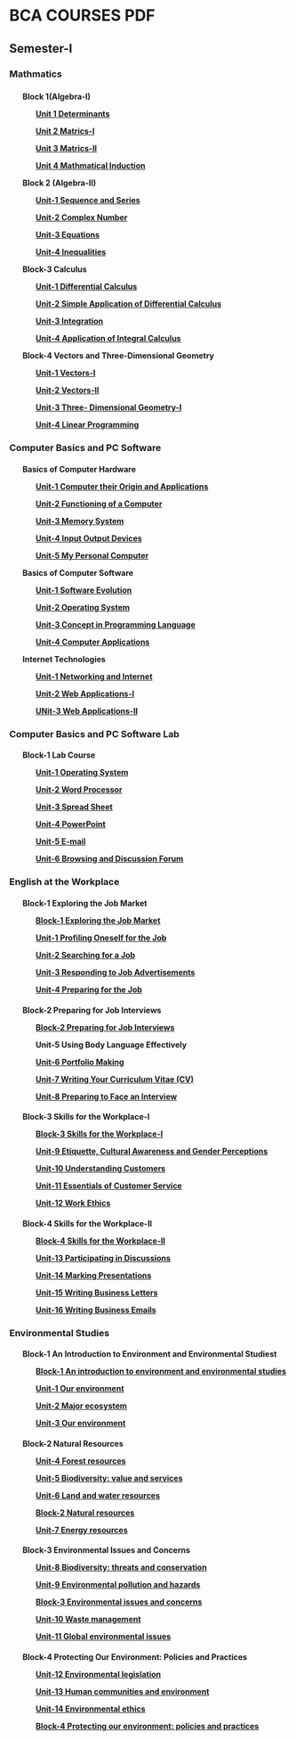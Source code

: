 <!DOCTYPE html>
<html lang="en">
<head>
<title>Srajan Mishra Course</title>
<meta charset="UTF-8">
<meta name="viewport" content="width=device-width, initial-scale=1">
<html><body>
 <h1 class="title">BCA COURSES PDF</h1>
<h2>Semester-I</h2>
<h3>Mathmatics<h3>
<h4>
<ul>Block 1(Algebra-I)
<ol><a href="https://egyankosh.ac.in/bitstream/123456789/10973/1/Unit-1.pdf">Unit 1 Determinants</a></ol>
<ol><a href="https://egyankosh.ac.in/bitstream/123456789/10974/1/Unit-2.pdf">Unit 2 Matrics-I</a></ol>
<ol><a href="https://egyankosh.ac.in/bitstream/123456789/10975/1/Unit-3.pdf">Unit 3 Matrics-II</a></ol>
<ol><a href="https://egyankosh.ac.in/bitstream/123456789/10976/1/Unit-4.pdf">Unit 4 Mathmatical Induction</a></ol></ul>
<ul>Block 2 (Algebra-II)
<ol><a href=https://egyankosh.ac.in/bitstream/123456789/10979/1/Unit-1.pdf>Unit-1 Sequence and Series</a></ol>
<ol><a href="https://egyankosh.ac.in/bitstream/123456789/10980/1/Unit-2.pdf">Unit-2 Complex Number</a></ol>
<ol><a href="https://egyankosh.ac.in/bitstream/123456789/10981/1/Unit-3.pdf">Unit-3 Equations</a></ol>
<ol><a href="https://egyankosh.ac.in/bitstream/123456789/10983/1/Unit-4.pdf">Unit-4 Inequalities</a></ol>
</ul>
<ul>Block-3 Calculus
<ol><a href="https://egyankosh.ac.in/bitstream/123456789/10989/1/Unit-1.pdf">Unit-1 Differential Calculus</a></ol>
<ol><a href="https://egyankosh.ac.in/bitstream/123456789/10991/1/Unit-2.pdf">Unit-2 Simple Application of Differential Calculus</a></ol>
<ol><a href="https://egyankosh.ac.in/bitstream/123456789/10992/1/Unit-3.pdf">	Unit-3 Integration</a></ol>
<ol><a href="https://egyankosh.ac.in/bitstream/123456789/10994/1/Unit-4.pdf">Unit-4 Application of Integral Calculus</a></ol>
</ul>
<ul>Block-4 Vectors and Three-Dimensional Geometry
<ol><a href="https://egyankosh.ac.in/bitstream/123456789/10996/1/Unit-1.pdf">Unit-1 Vectors-I</a></ol>
<ol><a href="https://egyankosh.ac.in/bitstream/123456789/11001/1/Unit-2.pdf">	Unit-2 Vectors-II</a></ol>
<ol><a href="https://egyankosh.ac.in/bitstream/123456789/11004/1/Unit-3.pdf">	Unit-3 Three- Dimensional Geometry-I</a></ol>
<ol><a href="https://egyankosh.ac.in/bitstream/123456789/11006/1/Unit-4.pdf">Unit-4 Linear Programming</a></ol></ul>
<h4>
<h3>Computer Basics and PC Software</h3>
<h4><ul>Basics of Computer Hardware <ol><a href=""></a></ol>
<ol><a href="https://egyankosh.ac.in/bitstream/123456789/10950/1/Unit-1.pdf">Unit-1 Computer their Origin and Applications</a></ol>
<ol><a href="https://egyankosh.ac.in/bitstream/123456789/10954/1/Unit-2.pdf">Unit-2 Functioning of a Computer</a></ol>
<ol><a href="https://egyankosh.ac.in/bitstream/123456789/10955/1/Unit-3.pdf">Unit-3 Memory System</a></ol>
<ol><a href="https://egyankosh.ac.in/bitstream/123456789/10957/1/Unit-4.pdf">Unit-4 Input Output Devices</a></ol>
<ol><a href="https://egyankosh.ac.in/bitstream/123456789/10959/1/Unit-5.pdf">	Unit-5 My Personal Computer</a></ol></ul>

<ul>Basics of Computer Software <ol><a href=""></a></ol>
<ol><a href="https://egyankosh.ac.in/bitstream/123456789/10962/1/Unit-1.pdf">Unit-1 Software Evolution</a></ol>
<ol><a href="https://egyankosh.ac.in/bitstream/123456789/10964/1/Unit-2.pdf">Unit-2 Operating System</a></ol>
<ol><a href="https://egyankosh.ac.in/bitstream/123456789/10966/1/Unit-3.pdf">Unit-3 Concept in Programming Language</a></ol>
<ol><a href="https://egyankosh.ac.in/bitstream/123456789/10967/1/Unit-4.pdf">Unit-4 Computer Applications</a></ol>
</ul>

<ul>Internet Technologies <ol><a href=""></a></ol>
<ol><a href="https://egyankosh.ac.in/bitstream/123456789/10968/1/Unit-1.pdf">Unit-1 Networking and Internet</a></ol>
<ol><a href="https://egyankosh.ac.in/bitstream/123456789/10970/1/Unit-2.pdf">	Unit-2 Web Applications-I</a></ol>
<ol><a href="https://egyankosh.ac.in/bitstream/123456789/10972/1/Unit-3.pdf">	UNit-3 Web Applications-II </a></ol></ul></h4>


<h3>Computer Basics and PC Software Lab</h3>
<h4><ul>Block-1 Lab Course

<ul><a href="https://egyankosh.ac.in/bitstream/123456789/11013/1/Unit-1.pdf">Unit-1 Operating System</a></ul> 
<ul><a href="https://egyankosh.ac.in/bitstream/123456789/11015/1/Unit-2.pdf">Unit-2 Word Processor</a></ul>
<ul><a href="https://egyankosh.ac.in/bitstream/123456789/11017/1/Unit-3.pdf">Unit-3 Spread Sheet</a></ul>
<ul><a href="https://egyankosh.ac.in/bitstream/123456789/11019/1/Unit-4.pdf">Unit-4 PowerPoint</a></ul>
<ul><a href="https://egyankosh.ac.in/bitstream/123456789/11019/1/Unit-4.pdf">Unit-5 E-mail</a></ul>
<ul><a href="https://egyankosh.ac.in/bitstream/123456789/11022/1/Unit-6.pdf">Unit-6 Browsing and Discussion Forum</a></ul></ul></h4>

<h3> English at the Workplace</h3>
<h4><ul>Block-1 Exploring the Job Market
<ol><a href="https://egyankosh.ac.in/bitstream/123456789/56583/3/Block-1.pdf">Block-1 Exploring the Job Market</a></ol>
<ol><a href="https://egyankosh.ac.in/bitstream/123456789/56585/1/B-1U-1.pdf">	Unit-1 Profiling Oneself for the Job</a></ol>
<ol><a href="https://egyankosh.ac.in/bitstream/123456789/56587/1/B-1U-2.pdf">	Unit-2 Searching for a Job</a></ol>
<ol><a href="https://egyankosh.ac.in/bitstream/123456789/56589/1/B-1U-3.pdf">Unit-3 Responding to Job Advertisements</a></ol>
<ol><a href="https://egyankosh.ac.in/bitstream/123456789/56590/2/B-1U-4.pdf">	Unit-4 Preparing for the Job</a></ol>
</ul></h4>

<h4><ul>Block-2 Preparing for Job Interviews
<ol><a href="https://egyankosh.ac.in/bitstream/123456789/56593/3/Block-2.pdf">Block-2 Preparing for Job Interviews</a></ol>
<ol><a href="https://egyankosh.ac.in/bitstream/123456789/56595/1/B-2U-5.pdf"></a>Unit-5 Using Body Language Effectively</ol>
<ol><a href="https://egyankosh.ac.in/bitstream/123456789/56596/1/B-2U-6.pdf">Unit-6 Portfolio Making</a></ol>
<ol><a href="Unit-7 Writing Your Curriculum Vitae (CV)">Unit-7 Writing Your Curriculum Vitae (CV)</a></ol>
<ol><a href="https://egyankosh.ac.in/bitstream/123456789/56598/1/B-2U-8.pdf">Unit-8 Preparing to Face an Interview</a></ol>
</ul></h4>

<h4><ul>Block-3 Skills for the Workplace-I
<ol><a href="https://egyankosh.ac.in/bitstream/123456789/56600/3/Block-3.pdf">Block-3 Skills for the Workplace-I</a></ol>
<ol><a href="https://egyankosh.ac.in/bitstream/123456789/56601/1/B-3U-9.pdf">Unit-9 Etiquette, Cultural Awareness and Gender Perceptions</a></ol>
<ol><a href="https://egyankosh.ac.in/bitstream/123456789/56603/1/B-3U-10.pdf">Unit-10 Understanding Customers</a></ol>
<ol><a href="https://egyankosh.ac.in/bitstream/123456789/56605/1/B-3U-11.pdf">Unit-11 Essentials of Customer Service</a></ol>
<ol><a href="https://egyankosh.ac.in/bitstream/123456789/56606/1/B-3U-12.pdf">Unit-12 Work Ethics</a></ol>
</ul></h4>

<h4><ul>Block-4 Skills for the Workplace-II
<ol><a href="">	Block-4 Skills for the Workplace-II</a></ol>
<ol><a href="https://egyankosh.ac.in/bitstream/123456789/56609/1/B-4U-13.pdf">	Unit-13 Participating in Discussions</a></ol>
<ol><a href="https://egyankosh.ac.in/bitstream/123456789/56610/1/B-4U-14.pdf">Unit-14 Marking Presentations</a></ol>
<ol><a href="https://egyankosh.ac.in/bitstream/123456789/56611/1/B-4U-15.pdf">Unit-15 Writing Business Letters</a></ol>
<ol><a href="https://egyankosh.ac.in/bitstream/123456789/56612/1/B-4U-16.pdf">Unit-16 Writing Business Emails</a></ol>
</ul></h4>

<h3>  Environmental Studies</h3>
<h4><ul>Block-1 An Introduction to Environment and Environmental Studiest
<ol><a href="">	Block-1 An introduction to environment and environmental studies</a></ol>
<ol><a href="https://egyankosh.ac.in/bitstream/123456789/62414/1/Unit1.pdf">Unit-1 Our environment</a></ol>
<ol><a href="https://egyankosh.ac.in/bitstream/123456789/62416/1/Unit3.pdf">	Unit-2 Major ecosystem</a></ol>
<ol><a href="https://egyankosh.ac.in/bitstream/123456789/66158/1/Unit1.pdf">Unit-3 Our environment</a></ol>
</ul><h4>

<h4><ul>Block-2 Natural Resources
<ol><a href="https://egyankosh.ac.in/bitstream/123456789/62425/1/Unit5.pdf">Unit-4 Forest resources</a></ol>
<ol><a href="https://egyankosh.ac.in/bitstream/123456789/62426/1/Unit6.pdf">Unit-5 Biodiversity: value and services</a></ol>
<ol><a href="https://egyankosh.ac.in/bitstream/123456789/66166/2/Unit4.pdf">Unit-6 Land and water resources</a></ol>
<ol><a href="">	Block-2 Natural resources</a></ol>
<ol><a href="https://egyankosh.ac.in/bitstream/123456789/66170/1/Unit7.pdf">	Unit-7 Energy resources</a></ol>
</ul><h4>

<h4><ul>Block-3 Environmental Issues and Concerns
<ol><a href="https://egyankosh.ac.in/bitstream/123456789/62441/1/Unit8.pdf">Unit-8 Biodiversity: threats and conservation</a></ol>
<ol><a href="https://egyankosh.ac.in/bitstream/123456789/62442/1/Unit9.pdf">Unit-9 Environmental pollution and hazards</a></ol>
<ol><a href="https://egyankosh.ac.in/bitstream/123456789/66171/1/Block3.pdf">Block-3 Environmental issues and concerns</a></ol>
<ol><a href="https://egyankosh.ac.in/bitstream/123456789/66174/1/Unit10.pdf">Unit-10 Waste management</a></ol>
<ol><a href="https://egyankosh.ac.in/bitstream/123456789/66175/1/Unit11.pdf">Unit-11 Global environmental issues</a></ol>
</ul><h4>

<h4><ul>Block-4 Protecting Our Environment: Policies and Practices
<ol><a href="https://egyankosh.ac.in/bitstream/123456789/62447/1/Unit12.pdf">Unit-12 Environmental legislation</a></ol>
<ol><a href="https://egyankosh.ac.in/bitstream/123456789/62449/1/Unit13.pdf">Unit-13 Human communities and environment</a></ol>
<ol><a href="https://egyankosh.ac.in/bitstream/123456789/62448/1/Unit14.pdf">Unit-14 Environmental ethics</a></ol>
<ol><a href="">Block-4 Protecting our environment: policies and practices</a></ol>


</ul><h4>










</body></html></head>
